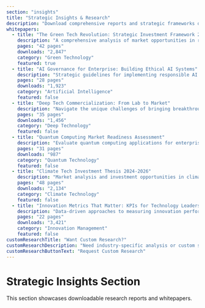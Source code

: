 ```yaml
---
section: "insights"
title: "Strategic Insights & Research"
description: "Download comprehensive reports and strategic frameworks developed from real-world consulting experience with industry leaders."
whitepapers:
  - title: "The Green Tech Revolution: Strategic Investment Framework 2024"
    description: "A comprehensive analysis of market opportunities in renewable energy, sustainable manufacturing, and circular economy business models."
    pages: "42 pages"
    downloads: "2,847"
    category: "Green Technology"
    featured: true
  - title: "AI Governance for Enterprise: Building Ethical AI Systems"
    description: "Strategic guidelines for implementing responsible AI practices while maintaining competitive advantage and regulatory compliance."
    pages: "28 pages"
    downloads: "1,923"
    category: "Artificial Intelligence"
    featured: false
  - title: "Deep Tech Commercialization: From Lab to Market"
    description: "Navigate the unique challenges of bringing breakthrough technologies from research institutions to commercial success."
    pages: "35 pages"
    downloads: "1,456"
    category: "Deep Technology"
    featured: false
  - title: "Quantum Computing Market Readiness Assessment"
    description: "Evaluate quantum computing applications for enterprise adoption and investment timing across industries."
    pages: "31 pages"
    downloads: "987"
    category: "Quantum Technology"
    featured: false
  - title: "Climate Tech Investment Thesis 2024-2026"
    description: "Market analysis and investment opportunities in climate technology sectors with highest growth potential."
    pages: "48 pages"
    downloads: "2,134"
    category: "Climate Technology"
    featured: false
  - title: "Innovation Metrics That Matter: KPIs for Technology Leaders"
    description: "Data-driven approaches to measuring innovation performance and ROI in technology-driven organizations."
    pages: "22 pages"
    downloads: "3,421"
    category: "Innovation Management"
    featured: false
customResearchTitle: "Want Custom Research?"
customResearchDescription: "Need industry-specific analysis or custom strategic frameworks? I develop tailored research reports for executive teams and investment committees."
customResearchButtonText: "Request Custom Research"
---
```


# Strategic Insights Section

This section showcases downloadable research reports and whitepapers.
